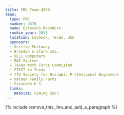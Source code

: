 ```yaml
---
title: FRC Team 4570
team:
  type: FRC
  number: 4570
  name: Estacado Robodors
  rookie_year: 2013
  location: Lubbock, Texas, USA
  sponsors:
  - Griffin Mortuary
  - Brandon & Clark Inc.
  - DELL Computers
  - BAE Systems
  - Texas Work Force Commision
  - FIRST in Texas
  - TTU Society for Hispanic Professional Engineers
  - Harmon Family Farms
  - Estacado H S
  links:
    Website: Coming Soon
---
```


{% include remove_this_line_and_add_a_paragraph %}